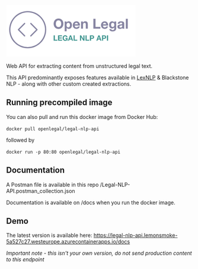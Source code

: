 ![Open Legal - Legal NLP API](open-legal-api.png)

Web API for extracting content from unstructured legal text.

This API predominantly exposes features available in [LexNLP](https://lexpredict-lexnlp.readthedocs.io/en/latest/modules/extract/extract.html) & Blackstone NLP - along with other custom created extractions.

## Running precompiled image
You can also pull and run this docker image from Docker Hub:

`docker pull openlegal/legal-nlp-api`

followed by

`docker run -p 80:80 openlegal/legal-nlp-api`

## Documentation

A Postman file is available in this repo /Legal-NLP-API.postman_collection.json

Documentation is available on /docs when you run the docker image.

## Demo 

The latest version is available here: https://legal-nlp-api.lemonsmoke-5a527c27.westeurope.azurecontainerapps.io/docs

*Important note - this isn't your own version, do not send production content to this endpoint*
